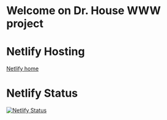 # Welcome on Dr. House WWW project

# Netlify Hosting
[Netlify home](https://app.netlify.com/teams/schovanek/overview)

# Netlify Status
[![Netlify Status](https://api.netlify.com/api/v1/badges/73678ef1-50ad-40fd-9817-4928eb284308/deploy-status)](https://app.netlify.com/sites/dr-house/deploys)
